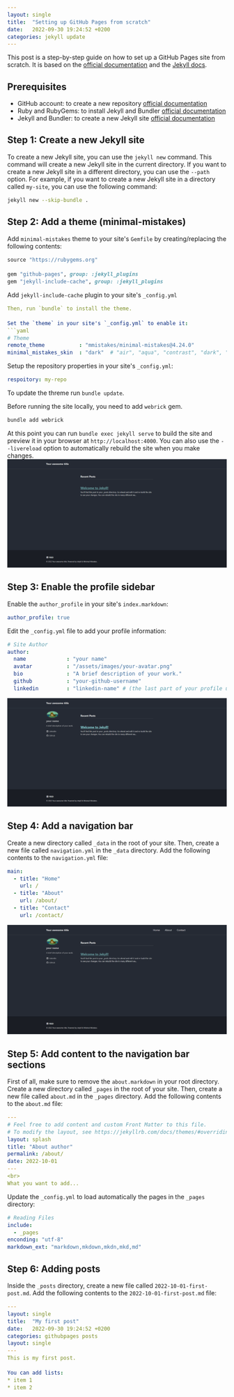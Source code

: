 ```yaml
---
layout: single
title:  "Setting up GitHub Pages from scratch"
date:   2022-09-30 19:24:52 +0200
categories: jekyll update
---
```

This post is a step-by-step guide on how to set up a GitHub Pages site from scratch. It is based on the [official documentation](https://docs.github.com/en/pages/setting-up-a-github-pages-site-with-jekyll/creating-a-github-pages-site-with-jekyll) and the [Jekyll docs](https://jekyllrb.com/docs/).

## Prerequisites
* GitHub account: to create a new repository [official documentation](https://docs.github.com/en/pages/setting-up-a-github-pages-site-with-jekyll/creating-a-github-pages-site-with-jekyll)
* Ruby and RubyGems: to install Jekyll and Bundler [official documentation](https://jekyllrb.com/docs/installation/)
* Jekyll and Bundler: to create a new Jekyll site [official documentation](https://jekyllrb.com/docs/)

## Step 1: Create a new Jekyll site

To create a new Jekyll site, you can use the `jekyll new` command. This command will create a new Jekyll site in the current directory. If you want to create a new Jekyll site in a different directory, you can use the `--path` option. For example, if you want to create a new Jekyll site in a directory called `my-site`, you can use the following command:

```bash
jekyll new --skip-bundle .
```

## Step 2: Add a theme (minimal-mistakes)
Add `minimal-mistakes` theme to your site's `Gemfile` by creating/replacing the following contents:

```ruby
source "https://rubygems.org"

gem "github-pages", group: :jekyll_plugins
gem "jekyll-include-cache", group: :jekyll_plugins
```
Add `jekyll-include-cache` plugin to your site's `_config.yml`
```yaml
Then, run `bundle` to install the theme.

Set the `theme` in your site's `_config.yml` to enable it:
```yaml
# Theme
remote_theme           : "mmistakes/minimal-mistakes@4.24.0"
minimal_mistakes_skin  : "dark"  # "air", "aqua", "contrast", "dark", "dirt", "neon", "mint", "plum", "sunrise"
```

Setup the repository properties in your site's `_config.yml`:
```yaml
respoitory: my-repo
```
To update the threme run `bundle update`.

Before running the site locally, you need to add `webrick` gem.
```bash
bundle add webrick
```

At this point you can run `bundle exec jekyll serve` to build the site and preview it in your browser at `http://localhost:4000`. You can also use the `--livereload` option to automatically rebuild the site when you make changes.
![](/assets/images/githubpages_setup/theme_setup.png)

## Step 3: Enable the profile sidebar
Enable the `author_profile` in your site's `index.markdown`:
```yaml
author_profile: true
```
Edit the `_config.yml` file to add your profile information:
```yaml
# Site Author
author:
  name             : "your name"
  avatar           : "/assets/images/your-avatar.png"
  bio              : "A brief description of your work."
  github           : "your-github-username"
  linkedin         : "linkedin-name" # (the last part of your profile url, e.g. https://www.linkedin.com/in/john-doe-12345678)
```
![](/assets/images/githubpages_setup/profile_setup.png)

## Step 4: Add a navigation bar
Create a new directory called `_data` in the root of your site. Then, create a new file called `navigation.yml` in the `_data` directory. Add the following contents to the `navigation.yml` file:
```yaml
main:
  - title: "Home"
    url: /
  - title: "About"
    url: /about/
  - title: "Contact"
    url: /contact/
```
![](/assets/images/githubpages_setup/navbar_setup.png)

## Step 5: Add content to the navigation bar sections
First of all, make sure to remove the `about.markdown` in your root directory.
Create a new directory called `_pages` in the root of your site. Then, create a new file called `about.md` in the `_pages` directory. Add the following contents to the `about.md` file:
```yaml
---
# Feel free to add content and custom Front Matter to this file.
# To modify the layout, see https://jekyllrb.com/docs/themes/#overriding-theme-defaults
layout: splash
title: "About author"
permalink: /about/
date: 2022-10-01
---
<br>
What you want to add...
```

Update the `_config.yml` to load automatically the pages in the `_pages` directory:
```yaml
# Reading Files
include:
  - _pages
enconding: "utf-8"
markdown_ext: "markdown,mkdown,mkdn,mkd,md"
```

## Step 6: Adding posts
Inside the `_posts` directory, create a new file called `2022-10-01-first-post.md`. Add the following contents to the `2022-10-01-first-post.md` file:
```yaml
---
layout: single
title:  "My first post"
date:   2022-09-30 19:24:52 +0200
categories: githubpages posts
layout: single
---
This is my first post.

You can add lists:
* item 1
* item 2
```